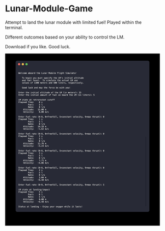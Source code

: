 # Lunar-Module-Game
Attempt to land the lunar module with limited fuel! Played within the terminal. 

Different outcomes based on your ability to control the LM.

Download if you like. Good luck.

![alt text](./img.png)
